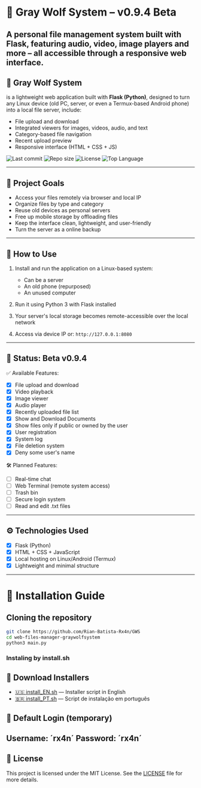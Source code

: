 # 🐺 Gray Wolf System – v0.9.4 Beta
A personal file management system built with Flask, featuring audio, video, image players and more – all accessible through a responsive web interface.
---

## 🐺 **Gray Wolf System** 
is a lightweight web application built with **Flask (Python)**, designed to turn any Linux device (old PC, server, or even a Termux-based Android phone) into a local file server, include:
- File upload and download
- Integrated viewers for images, videos, audio, and text
- Category-based file navigation
- Recent upload preview
- Responsive interface (HTML + CSS + JS)

![Last commit](https://badgen.net/github/last-commit/Rian-Batista-Rx4n/GWS)
![Repo size](https://badgen.net/github/repo-size/Rian-Batista-Rx4n/GWS)
![License](https://badgen.net/github/license/Rian-Batista-Rx4n/GWS)
![Top Language](https://badgen.net/github/top-language/Rian-Batista-Rx4n/GWS)


---
## 🎯 Project Goals

- Access your files remotely via browser and local IP
- Organize files by type and category
- Reuse old devices as personal servers
- Free up mobile storage by offloading files
- Keep the interface clean, lightweight, and user-friendly
- Turn the server as a online backup
---

## 🚀 How to Use

1. Install and run the application on a Linux-based system:
   - Can be a server
   - An old phone (repurposed)
   - An unused computer

2. Run it using Python 3 with Flask installed

3. Your server's local storage becomes remote-accessible over the local network

4. Access via device IP or: `http://127.0.0.1:8080`
---
## 🚧 Status: Beta v0.9.4

✅ Available Features:
- [x] File upload and download
- [x] Video playback
- [x] Image viewer
- [x] Audio player
- [x] Recently uploaded file list
- [x] Show and Download Documents
- [x] Show files only if public or owned by the user
- [x] User registration
- [x] System log
- [x] File deletion system
- [x] Deny some user's name
 
🛠️ Planned Features:
- [ ] Real-time chat
- [ ] Web Terminal (remote system access)
- [ ] Trash bin
- [ ] Secure login system
- [ ] Read and edit .txt files

---
## ⚙️ Technologies Used

- [x] Flask (Python)
- [x] HTML + CSS + JavaScript
- [x] Local hosting on Linux/Android (Termux)
- [x] Lightweight and minimal structure
---
# 🚀 Installation Guide

## Cloning the repository

```bash
git clone https://github.com/Rian-Batista-Rx4n/GWS
cd web-files-manager-graywolfsystem
python3 main.py
```
### Instaling by install.sh
## 🔽 Download Installers
- [🇺🇸 install_EN.sh](https://github.com/Rian-Batista-Rx4n/GWS/raw/main/install_EN.sh) — Installer script in English
- [🇧🇷 install_PT.sh](https://github.com/Rian-Batista-Rx4n/GWS/raw/main/install_PT.sh) — Script de instalação em português  

## 🔐 Default Login (temporary)
Username: ´rx4n´
Password: ´rx4n´
---
## 🧾 License
This project is licensed under the MIT License. See the [LICENSE](LICENSE) file for more details.
